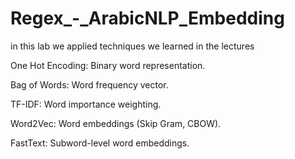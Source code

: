 # Regex_-_ArabicNLP_Embedding


in this lab we applied techniques we learned in the lectures

 One Hot Encoding: Binary word representation.

Bag of Words: Word frequency vector.

TF-IDF: Word importance weighting.

Word2Vec: Word embeddings (Skip Gram, CBOW).

FastText: Subword-level word embeddings.
